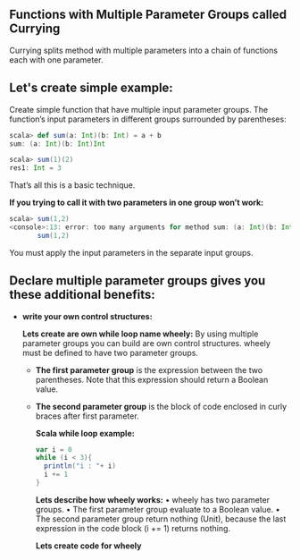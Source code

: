 ## Functions with Multiple Parameter Groups called Currying
Currying splits method with multiple parameters into a chain of functions each with one parameter.

## Let's create simple example:

Create simple function that have multiple input parameter groups.  The function’s input parameters in different groups surrounded by parentheses:
```scala
scala> def sum(a: Int)(b: Int) = a + b
sum: (a: Int)(b: Int)Int

scala> sum(1)(2)
res1: Int = 3
```
That’s all this is a basic technique.

**If you trying to call it with two parameters in one group won’t work:**
```scala
scala> sum(1,2)
<console>:13: error: too many arguments for method sum: (a: Int)(b: Int)Int
       sum(1,2)
```
You must apply the input parameters in the separate input groups.

## Declare multiple parameter groups gives you these additional benefits:

 - **write your own control structures:**

	**Lets create are own while loop name wheely:**  By using multiple parameter groups you can build are own control structures. wheely must be defined to have two parameter groups.
	

	 - **The first parameter group** is the expression between the two parentheses. Note that this expression should return a Boolean value.
	 - **The second parameter group** is the block of code enclosed in curly braces after first parameter.

		**Scala while loop example:**
		```scala
		var i = 0
	    while (i < 3){
	      println("i : "+ i)
	      i += 1
	    }
		```
		**Lets describe how wheely works:**
		• wheely has two parameter groups.
		• The first parameter group evaluate to a Boolean value.
		• The second parameter group return nothing (Unit), because the last expression in the code block (i += 1) returns nothing.
		
		**Lets create code for wheely**
		

<!--stackedit_data:
eyJoaXN0b3J5IjpbMjEzMzEwNzMzLC0xODcyNzU5NjU5LDY3OT
MzMjM2NSwtNDAzOTc3NDYxLC0xNzMyMjM4Nzk4LC00NzE2ODI4
OTEsMjAzNjY4NjYxMiw0Njg5OTAyOTYsMTI3NDk2NTg1Miw4MT
c4NjE4MTMsNTIxMjc0MjkzLC0zMDcyOTI0NywxMjE1MTMyNTMy
LC0xMzQzMTg2MDQ3LDE4NjYzNzMwMTMsLTExOTI3NzQ3NTUsOT
c2MTQ3NDczLC04OTM3Njg4NCwtMTA3OTQzNDEzNywtNTY1MTEz
NjM3XX0=
-->